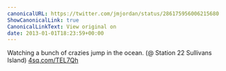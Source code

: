 ```yaml
---
canonicalURL: https://twitter.com/jmjordan/status/286175956006215680
ShowCanonicalLink: true
CanonicalLinkText: View original on
date: 2013-01-01T18:23:59+00:00
---
```

Watching a bunch of crazies jump in the ocean. (@ Station 22 Sullivans Island) [4sq.com/TEL7Qh](http://4sq.com/TEL7Qh)